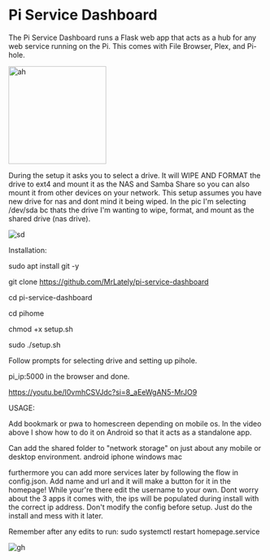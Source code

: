 # Pi Service Dashboard

The Pi Service Dashboard runs a Flask web app that acts as a hub for any web service running on the Pi. This comes with File Browser, Plex, and Pi-hole.

<img width="192" alt="ah" src="https://github.com/MrLately/pi-service-dashboard/assets/94589563/c2fcb472-7877-4c35-85c3-a5da28e6e307">


During the setup it asks you to select a drive. It will WIPE AND FORMAT the drive to ext4 and mount it as the NAS and Samba Share so you can also mount it from other devices on your network. This setup assumes you have new drive for nas and dont mind it being wiped. In the pic I'm selecting /dev/sda bc thats the drive I'm wanting to wipe, format, and mount as the shared drive (nas drive).

![sd](https://github.com/MrLately/pi-service-dashboard/assets/94589563/cb81cc74-3064-4f89-ab02-b9b909114e6f)

Installation:

sudo apt install git -y

git clone https://github.com/MrLately/pi-service-dashboard

cd pi-service-dashboard

cd pihome

chmod +x setup.sh

sudo ./setup.sh

Follow prompts for selecting drive and setting up pihole.

pi_ip:5000 in the browser and done.

https://youtu.be/I0vmhCSVJdc?si=8_aEeWgAN5-MrJO9

USAGE:

Add bookmark or pwa to homescreen depending on mobile os. In the video above I show how to do it on Android so that it acts as a standalone app.

Can add the shared folder to "network storage" on just about any mobile or desktop environment. android iphone windows mac

furthermore you can add more services later by following the flow in config.json. Add name and url and it will make a button for it in the homepage! While your're there edit the username to your own. Dont worry about the 3 apps it comes with, the ips will be populated during install with the correct ip address. Don't
modify the config before setup. Just do the install and mess with it later.

Remember after any edits to run: sudo systemctl restart homepage.service

![gh](https://github.com/MrLately/pi-service-dashboard/assets/94589563/3d5f4320-2a3c-4426-8e48-bc05baf1e75a)




